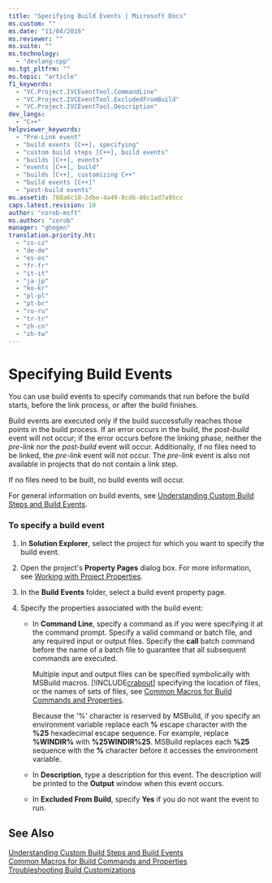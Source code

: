 ```yaml
---
title: "Specifying Build Events | Microsoft Docs"
ms.custom: ""
ms.date: "11/04/2016"
ms.reviewer: ""
ms.suite: ""
ms.technology: 
  - "devlang-cpp"
ms.tgt_pltfrm: ""
ms.topic: "article"
f1_keywords: 
  - "VC.Project.IVCEventTool.CommandLine"
  - "VC.Project.IVCEventTool.ExcludedFromBuild"
  - "VC.Project.IVCEventTool.Description"
dev_langs: 
  - "C++"
helpviewer_keywords: 
  - "Pre-Link event"
  - "build events [C++], specifying"
  - "custom build steps [C++], build events"
  - "builds [C++], events"
  - "events [C++], build"
  - "builds [C++], customizing C++"
  - "build events [C++]"
  - "post-build events"
ms.assetid: 788a6c18-2dbe-4a49-8cd6-86c1ad7a95cc
caps.latest.revision: 10
author: "corob-msft"
ms.author: "corob"
manager: "ghogen"
translation.priority.ht: 
  - "cs-cz"
  - "de-de"
  - "es-es"
  - "fr-fr"
  - "it-it"
  - "ja-jp"
  - "ko-kr"
  - "pl-pl"
  - "pt-br"
  - "ru-ru"
  - "tr-tr"
  - "zh-cn"
  - "zh-tw"
---
```

# Specifying Build Events
You can use build events to specify commands that run before the build starts, before the link process, or after the build finishes.  
  
 Build events are executed only if the build successfully reaches those points in the build process. If an error occurs in the build, the *post-build* event will not occur; if the error occurs before the linking phase, neither the *pre-link* nor the *post-build* event will occur. Additionally, if no files need to be linked, the *pre-link* event will not occur. The *pre-link* event is also not available in projects that do not contain a link step.  
  
 If no files need to be built, no build events will occur.  
  
 For general information on build events, see [Understanding Custom Build Steps and Build Events](../ide/understanding-custom-build-steps-and-build-events.md).  
  
### To specify a build event  
  
1.  In **Solution Explorer**, select the project for which you want to specify the build event.  
  
2.  Open the project's **Property Pages** dialog box. For more information, see [Working with Project Properties](../ide/working-with-project-properties.md).  
  
3.  In the **Build Events** folder, select a build event property page.  
  
4.  Specify the properties associated with the build event:  
  
    -   In **Command Line**, specify a command as if you were specifying it at the command prompt. Specify a valid command or batch file, and any required input or output files. Specify the **call** batch command before the name of a batch file to guarantee that all subsequent commands are executed.  
  
         Multiple input and output files can be specified symbolically with MSBuild macros. [!INCLUDE[crabout](../build/reference/includes/crabout_md.md)] specifying the location of files, or the names of sets of files, see [Common Macros for Build Commands and Properties](../ide/common-macros-for-build-commands-and-properties.md).  
  
         Because the '%' character is reserved by MSBuild, if you specify an environment variable replace each **%** escape character with the **%25** hexadecimal escape sequence. For example, replace **%WINDIR%** with **%25WINDIR%25**. MSBuild replaces each **%25** sequence with the **%** character before it accesses the environment variable.  
  
    -   In **Description**, type a description for this event. The description will be printed to the **Output** window when this event occurs.  
  
    -   In **Excluded From Build**, specify **Yes** if you do not want the event to run.  
  
## See Also  
 [Understanding Custom Build Steps and Build Events](../ide/understanding-custom-build-steps-and-build-events.md)   
 [Common Macros for Build Commands and Properties](../ide/common-macros-for-build-commands-and-properties.md)   
 [Troubleshooting Build Customizations](../ide/troubleshooting-build-customizations.md)